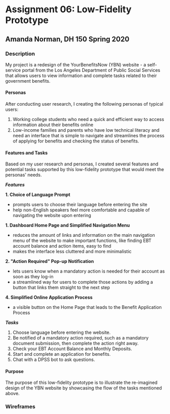 # Assignment 06: Low-Fidelity Prototype
## Amanda Norman, DH 150 Spring 2020
### **Description** 
My project is a redesign of the YourBenefitsNow (YBN) website - a self-service portal from the Los Angeles Department of Public Social Services that allows users to view information and complete tasks related to their government benefits. 

#### **Personas**

After conducting user research, I creating the following personas of typical users: 

1. Working college students who need a quick and efficient way to access information about their benefits online
2. Low-income families and parents who have low technical literacy and need an interface that is simple to navigate and streamlines the process of applying for benefits and checking the status of benefits.

#### **Features and Tasks**

Based on my user research and personas, I created several features and potential tasks supported by this low-fidelity prototype that would meet the personas' needs.

***Features***

**1. Choice of Language Prompt**
- prompts users to choose their language before entering the site
- help non-English speakers feel more comfortable and capable of navigating the website upon entering

**1. Dashboard Home Page and Simplified Navigation Menu** 
- reduces the amount of links and information on the main navigation menu of the website to make important functions, like finding EBT account balance and action items, easy to find
- makes the interface less cluttered and more minimalistic
  
  
**2. "Action Required" Pop-up Notification** 
- lets users know when a mandatory action is needed for their account as soon as they log-in
- a streamlined way for users to complete those actions by adding a button that links them straight to the next step


**4. Simplified Online Application Process**
- a visible button on the Home Page that leads to the Benefit Application Process

***Tasks***
1. Choose language before entering the website.
2. Be notified of a mandatory action required, such as a mandatory document submission, then complete the action right away.
3. Check your EBT Account Balance and Monthly Deposits.
4. Start and complete an application for benefits.
5. Chat with a DPSS bot to ask questions.

#### **Purpose**

The purpose of this low-fidelity prototype is to illustrate the re-imagined design of the YBN website by showcasing the flow of the tasks mentioned above.  

### Wireframes

